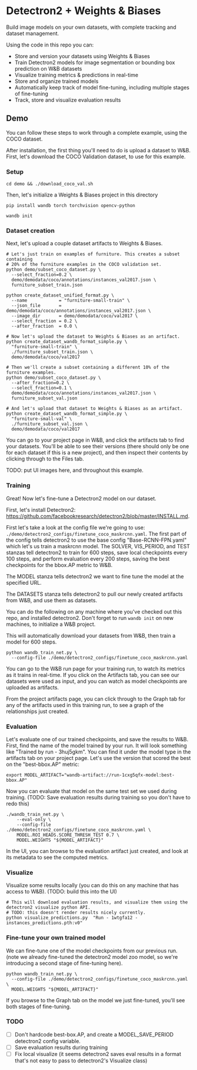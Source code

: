 # Detectron2 + Weights & Biases

Build image models on your own datasets, with complete tracking and dataset management.

Using the code in this repo you can:

- Store and version your datasets using Weights & Biases
- Train Detectron2 models for image segmentation or bounding box prediction on W&B datasets
- Visualize training metrics & predictions in real-time
- Store and organize trained models
- Automatically keep track of model fine-tuning, including multiple stages of fine-tuning
- Track, store and visualize evaluation results

## Demo

You can follow these steps to work through a complete example, using the COCO dataset.

After installation, the first thing you'll need to do is upload a dataset to W&B. First, let's download the COCO Validation dataset, to use for this example.

### Setup

```
cd demo && ./download_coco_val.sh
```

Then, let's initialize a Weights & Biases project in this directory

```
pip install wandb torch torchvision opencv-python
```


```
wandb init
```

### Dataset creation

Next, let's upload a couple dataset artifacts to Weights & Biases.

```
# Let's just train on examples of furniture. This creates a subset containing
# 20% of the furniture examples in the COCO validation set.
python demo/subset_coco_dataset.py \
  --select_fraction=0.2 \
  demo/demodata/coco/annotations/instances_val2017.json \
  furniture_subset_train.json

python create_dataset_unified_format.py \
  --name            = "furniture-small-train" \
  --json_file       = demo/demodata/coco/annotations/instances_val2017.json \
  --image_dir       = demo/demodata/coco/val2017 \
  --select_fraction = 0.2 \
  --after_fraction  = 0.0 \

# Now let's upload the dataset to Weights & Biases as an artifact.
python create_dataset_wandb_format_simple.py \
  "furniture-small-train" \
  ./furniture_subset_train.json \
  demo/demodata/coco/val2017

# Then we'll create a subset containing a different 10% of the furniture examples.
python demo/subset_coco_dataset.py \
  --after_fraction=0.2 \
  --select_fraction=0.1 \
  demo/demodata/coco/annotations/instances_val2017.json \
  furniture_subset_val.json

# And let's upload that dataset to Weights & Biases as an artifact.
python create_dataset_wandb_format_simple.py \
  "furniture-small-val" \
  ./furniture_subset_val.json \
  demo/demodata/coco/val2017
```

You can go to your project page in W&B, and click the artifacts tab to find your datasets. You'll be able to see their versions (there should only be one for each dataset if this is a new project), and then inspect their contents by clicking through to the Files tab.

TODO: put UI images here, and throughout this example.

### Training

Great! Now let's fine-tune a Detectron2 model on our dataset.

First, let's install Detectron2: https://github.com/facebookresearch/detectron2/blob/master/INSTALL.md. 

First let's take a look at the config file we're going to use: `./demo/detectron2_configs/finetune_coco_maskrcnn.yaml`. The first part of the config tells detectron2 to use the base config "Base-RCNN-FPN.yaml" which let's us train a maskrcnn model. The SOLVER, VIS_PERIOD, and TEST stanzas tell detectron2 to train for 600 steps, save local checkpoints every 100 steps, and perform evaluation every 200 steps, saving the best checkpoints for the bbox.AP metric to W&B.

The MODEL stanza tells detectron2 we want to fine tune the model at the specified URL.

The DATASETS stanza tells detectron2 to pull our newly created artifacts from W&B, and use them as datasets.

You can do the following on any machine where you've checked out this repo, and installed detectron2. Don't forget to run `wandb init` on new machines, to initialize a W&B project.

This will automatically download your datasets from W&B, then train a model for 600 steps.

```
python wandb_train_net.py \
  --config-file ./demo/detectron2_configs/finetune_coco_maskrcnn.yaml
```

You can go to the W&B run page for your training run, to watch its metrics as it trains in real-time. If you click on the Artifacts tab, you can see our datasets were used as input, and you can watch as model checkpoints are uploaded as artifacts.

From the project artifacts page, you can click through to the Graph tab for any of the artifacts used in this training run, to see a graph of the relationships just created.

### Evaluation

Let's evaluate one of our trained checkpoints, and save the results to W&B. First, find the name of the model trained by your run. It will look something like "Trained by run - 3huj5gkm". You can find it under the model type in the artifacts tab on your project page. Let's use the version that scored the best on the "best-bbox.AP" metric:

```
export MODEL_ARTIFACT="wandb-artifact://run-1cxg5qfx-model:best-bbox.AP"
```

Now you can evaluate that model on the same test set we used during training.
(TODO: Save evaluation results during training so you don't have to redo this)

```
./wandb_train_net.py \
    --eval-only \
    --config-file ./demo/detectron2_configs/finetune_coco_maskrcnn.yaml \
    MODEL.ROI_HEADS.SCORE_THRESH_TEST 0.7 \
    MODEL.WEIGHTS "${MODEL_ARTIFACT}"
```

In the UI, you can browse to the evaluation artifact just created, and look at its metadata to see the computed metrics.

### Visualize

Visualize some results locally (you can do this on any machine that has access to W&B). (TODO: build this into the UI)

```
# This will download evaluation results, and visualize them using the detectron2 visualize python API.
# TODO: this doesn't render results nicely currently.
python visualize_predictions.py  "Run - 1wtgfa12 - instances_predictions.pth:v0"
```

### Fine-tune your own trained model

We can fine-tune one of the model checkpoints from our previous run. (note we already fine-tuned the detectron2 model zoo model, so we're introducing a second stage of fine-tuning here).

```
python wandb_train_net.py \
  --config-file ./demo/detectron2_configs/finetune_coco_maskrcnn.yaml \
  MODEL.WEIGHTS "${MODEL_ARTIFACT}"
```

If you browse to the Graph tab on the model we just fine-tuned, you'll see both stages of fine-tuning.

### TODO

- [ ] Don't hardcode best-box.AP, and create a MODEL_SAVE_PERIOD detectron2 config variable.
- [ ] Save evaluation results during training
- [ ] Fix local visualize (it seems detectron2 saves eval results in a format that's not easy to pass to detectron2's Visualize class)
